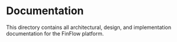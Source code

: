 # Documentation

This directory contains all architectural, design, and implementation documentation for the FinFlow platform.
